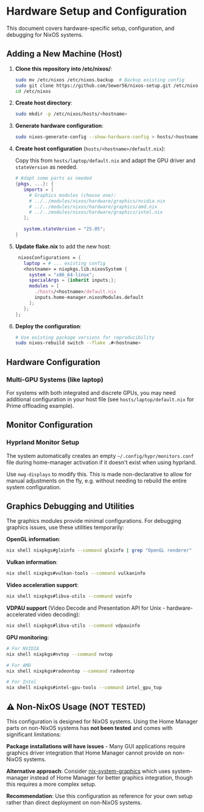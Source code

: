 # Hardware Setup and Configuration

This document covers hardware-specific setup, configuration, and debugging for NixOS systems.

## Adding a New Machine (Host)

1. **Clone this repository into /etc/nixos/**:

   ```bash
   sudo mv /etc/nixos /etc/nixos.backup  # Backup existing config
   sudo git clone https://github.com/Sewer56/nixos-setup.git /etc/nixos
   cd /etc/nixos
   ```

2. **Create host directory**:
   ```bash
   sudo mkdir -p /etc/nixos/hosts/<hostname>
   ```

3. **Generate hardware configuration**:
   ```bash
   sudo nixos-generate-config --show-hardware-config > hosts/<hostname>/hardware-configuration.nix
   ```

4. **Create host configuration** (`hosts/<hostname>/default.nix`):

   Copy this from `hosts/laptop/default.nix` and adapt the GPU
   driver and `stateVersion` as needed.

   ```nix
   # Adapt some parts as needed
   {pkgs, ...}: {
      imports = [
        # Graphics modules (choose one):
        # ../../modules/nixos/hardware/graphics/nvidia.nix
        # ../../modules/nixos/hardware/graphics/amd.nix 
        # ../../modules/nixos/hardware/graphics/intel.nix
      ];

      system.stateVersion = "25.05";
   }
   ```

5. **Update flake.nix** to add the new host:
   ```nix
    nixosConfigurations = {
      laptop = # ... existing config
      <hostname> = nixpkgs.lib.nixosSystem {
        system = "x86_64-linux";
        specialArgs = {inherit inputs;};
        modules = [
          ./hosts/<hostname>/default.nix
          inputs.home-manager.nixosModules.default
        ];
      };
   };
   ```

6. **Deploy the configuration**:
   ```bash
   # Use existing package versions for reproducibility
   sudo nixos-rebuild switch --flake .#<hostname>
   ```

## Hardware Configuration

### Multi-GPU Systems (like laptop)

For systems with both integrated and discrete GPUs, you may need additional configuration in your host file (see `hosts/laptop/default.nix` for Prime offloading example).

## Monitor Configuration

### Hyprland Monitor Setup

The system automatically creates an empty `~/.config/hypr/monitors.conf` file during home-manager activation if it doesn't exist when using hyprland.

Use `nwg-displays` to modify this.
This is made non-declarative to allow for manual adjustments on the fly, e.g. without needing to rebuild the entire system configuration.

## Graphics Debugging and Utilities

The graphics modules provide minimal configurations. For debugging graphics issues, use these utilities temporarily:

**OpenGL information**:
```bash
nix shell nixpkgs#glxinfo --command glxinfo | grep "OpenGL renderer"
```

**Vulkan information**:
```bash
nix shell nixpkgs#vulkan-tools --command vulkaninfo
```

**Video acceleration support**:
```bash
nix shell nixpkgs#libva-utils --command vainfo
```

**VDPAU support** (Video Decode and Presentation API for Unix - hardware-accelerated video decoding):
```bash
nix shell nixpkgs#libva-utils --command vdpauinfo
```

**GPU monitoring**:
```bash
# For NVIDIA
nix shell nixpkgs#nvtop --command nvtop

# For AMD
nix shell nixpkgs#radeontop --command radeontop

# For Intel
nix shell nixpkgs#intel-gpu-tools --command intel_gpu_top
```

## ⚠️ Non-NixOS Usage (NOT TESTED)

This configuration is designed for NixOS systems. Using the Home Manager parts on non-NixOS systems has **not been tested** and comes with significant limitations:

**Package installations will have issues** - Many GUI applications require graphics driver integration that Home Manager cannot provide on non-NixOS systems.

**Alternative approach**: Consider [nix-system-graphics](https://github.com/soupglasses/nix-system-graphics) which uses system-manager instead of Home Manager for better graphics integration, though this requires a more complex setup.

**Recommendation**: Use this configuration as reference for your own setup rather than direct deployment on non-NixOS systems.